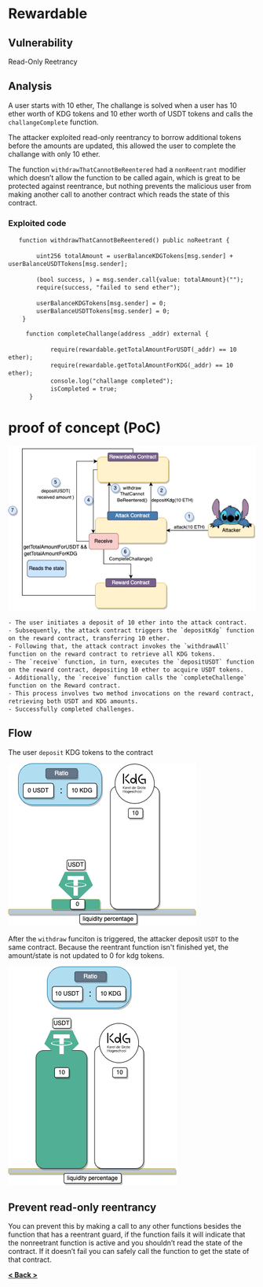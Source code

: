# Rewardable

## Vulnerability
Read-Only Reetrancy


## Analysis

A user starts with 10 ether, 
The challange is solved when a user has 10 ether worth of KDG tokens and 10 ether worth of USDT tokens and calls the `challangeComplete` function. 

The attacker exploited read-only reentrancy to borrow additional tokens before the amounts are updated, this allowed the user to complete the challange with only 10 ether.

The function `withdrawThatCannotBeReentered` had a `nonReentrant` modifier which doesn’t allow the function to be called again, which is great to be protected against reentrance, but nothing prevents the malicious user from making another call to another contract which reads the state of this contract.

### Exploited code

```solidity
   function withdrawThatCannotBeReentered() public noReetrant {

        uint256 totalAmount = userBalanceKDGTokens[msg.sender] + userBalanceUSDTTokens[msg.sender];

        (bool success, ) = msg.sender.call{value: totalAmount}("");
        require(success, "failed to send ether"); 

        userBalanceKDGTokens[msg.sender] = 0;
        userBalanceUSDTTokens[msg.sender] = 0;
    }
```

```solidity
     function completeChallange(address _addr) external {

            require(rewardable.getTotalAmountForUSDT(_addr) == 10 ether);
            require(rewardable.getTotalAmountForKDG(_addr) == 10 ether);
            console.log("challange completed");
            isCompleted = true;
      }
```

# proof of concept (PoC) 

![rewardable Image](../challangeImages/rewardable.drawio.png)


    - The user initiates a deposit of 10 ether into the attack contract.
    - Subsequently, the attack contract triggers the `depositKdg` function on the reward contract, transferring 10 ether.
    - Following that, the attack contract invokes the `withdrawAll` function on the reward contract to retrieve all KDG tokens.
    - The `receive` function, in turn, executes the `depositUSDT` function on the reward contract, depositing 10 ether to acquire USDT tokens.
    - Additionally, the `receive` function calls the `completeChallenge` function on the Reward contract.
    - This process involves two method invocations on the reward contract, retrieving both USDT and KDG amounts.
    - Successfully completed challenges.


## Flow

The user `deposit` KDG tokens to the contract

![rewardable Image](../challangeImages/rewardable2.drawio.png)

After the `withdraw` funciton is triggered, the attacker deposit `USDT` to the same contract. Because the reentrant function isn't finished yet, the amount/state is not updated to 0 for kdg tokens. 

![rewardable Image](../challangeImages/rewardable3.drawio.png)


## Prevent read-only reentrancy

You can prevent this by making a call to any other functions besides the function that has a reentrant guard, if the function fails it will indicate that the nonreetrant function is active and you shouldn’t read the state of the contract. If it doesn’t fail you can safely call the function to get the state of that contract.

[**< Back >**](https://patronasxdxd.github.io/CTFS/)